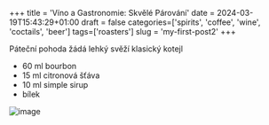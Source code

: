 +++
title = 'Víno a Gastronomie: Skvělé Párování'
date = 2024-03-19T15:43:29+01:00
draft = false
categories=['spirits', 'coffee', 'wine', 'coctails', 'beer']
tags=['roasters']
slug = 'my-first-post2'
+++

Páteční pohoda žádá lehký svěží klasický kotejl

- 60 ml bourbon
- 15 ml citronová šťáva
- 10 ml simple sirup
- bílek

![image](https://www.drinkdiletant.cz/wp-content/uploads/2024/02/124419F9-74E5-46BD-8DA0-482D8CAA28E0-768x768.png)
